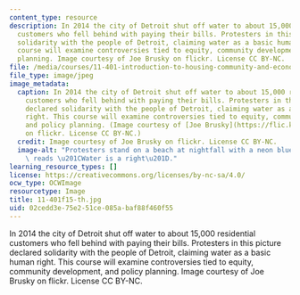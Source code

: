 ```yaml
---
content_type: resource
description: In 2014 the city of Detroit shut off water to about 15,000 residential
  customers who fell behind with paying their bills. Protesters in this picture declared
  solidarity with the people of Detroit, claiming water as a basic human right. This
  course will examine controversies tied to equity, community development, and policy
  planning. Image courtesy of Joe Brusky on flickr. License CC BY-NC.
file: /media/courses/11-401-introduction-to-housing-community-and-economic-development-fall-2015/02cedd3e75e251ce085abaf88f460f55_11-401f15-th.jpg
file_type: image/jpeg
image_metadata:
  caption: In 2014 the city of Detroit shut off water to about 15,000 residential
    customers who fell behind with paying their bills. Protesters in this picture
    declared solidarity with the people of Detroit, claiming water as a basic human
    right. This course will examine controversies tied to equity, community development,
    and policy planning. (Image courtesy of [Joe Brusky](https://flic.kr/p/o6sC16)
    on flickr. License CC BY-NC.)
  credit: Image courtesy of Joe Brusky on flickr. License CC BY-NC.
  image-alt: "Protesters stand on a beach at nightfall with a neon blue sign that\
    \ reads \u201CWater is a right\u201D."
learning_resource_types: []
license: https://creativecommons.org/licenses/by-nc-sa/4.0/
ocw_type: OCWImage
resourcetype: Image
title: 11-401f15-th.jpg
uid: 02cedd3e-75e2-51ce-085a-baf88f460f55
---
```

In 2014 the city of Detroit shut off water to about 15,000 residential customers who fell behind with paying their bills. Protesters in this picture declared solidarity with the people of Detroit, claiming water as a basic human right. This course will examine controversies tied to equity, community development, and policy planning. Image courtesy of Joe Brusky on flickr. License CC BY-NC.